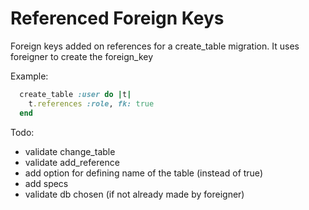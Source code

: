 # Referenced Foreign Keys
Foreign keys added on references for a create_table migration.
It uses foreigner to create the foreign_key

Example:
```ruby
  create_table :user do |t|
    t.references :role, fk: true
  end
```

Todo:

* validate change_table
* validate add_reference
* add option for defining name of the table (instead of true)
* add specs
* validate db chosen (if not already made by foreigner)